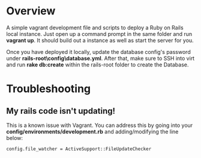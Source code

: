 # Overview

A simple vagrant development file and scripts to deploy a Ruby on Rails local instance. Just open up a command prompt in the same folder and run **vagrant up**. It should build out a instance as well as start the server for you.

Once you have deployed it locally, update the database config's password under **rails-root\config\database.yml**. After that, make sure to SSH into virt and run **rake db:create** within the rails-root folder to create the Database.

# Troubleshooting

## My rails code isn't updating!

This is a known issue with Vagrant. You can address this by going into your **config/environments/development.rb** and adding/modifying the line below:

```
config.file_watcher = ActiveSupport::FileUpdateChecker
```